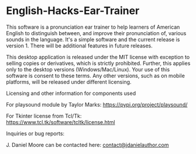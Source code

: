 # English-Hacks-Ear-Trainer

This software is a pronunciation ear trainer to help learners of American English to distinguish between, and improve their pronunciation of, various sounds in the language. It's a simple software and the current release is version 1. There will be additional features in future releases.

This desktop application is released under the MIT license with exception to selling copies or derivatives, which is strictly prohibited. Further, this applies only to the desktop versions (Windows/Mac/Linux). Your use of this software is consent to these terms. Any other versions, such as on mobile platforms, will be released under different licensing.


Licensing and other information for components used

For playsound module by Taylor Marks: https://pypi.org/project/playsound/

For Tkinter license from Tcl/Tk: https://www.tcl.tk/software/tcltk/license.html



Inquiries or bug reports:

J. Daniel Moore can be contacted here: contact@jdanielauthor.com
